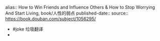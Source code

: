 alias:: How to Win Friends and Influence Others & How to Stop Worrying And Start Living, book/人性的弱点
published-date:: 
source:: https://book.douban.com/subject/1056295/

- #joke 垃圾翻译
-